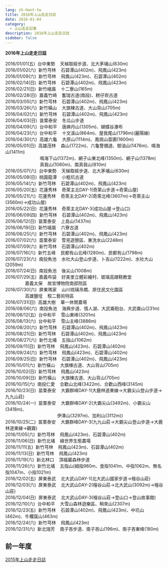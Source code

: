 ```yaml
---
lang: zh-Hant-tw
title: 2016年上山走走日誌
date: 2016-01-04
category: 
  - 上山走走記事
description: 2016年上山走走日誌
sidebar: false
---
```


**2016年上山走走日誌**

<!-- more -->

2016/01/01(五)  台中東勢    天梯取經步道、北大茅埔山(630m)  
2016/01/02(六)  新竹芎林    石碧潭山(402m)、飛鳳山(423m)  
2016/01/09(六)  新竹芎林    飛鳳山(423m)、石碧潭山(402m)  
2016/02/14(日)  新竹芎林    石碧潭山(402m)、飛鳳山(423m)  
2016/02/21(日)  新竹峨眉    十二寮山(165m)  
2016/02/28(日)  嘉義竹崎    奮瑞古道(南段)、糕仔崁古道  
2016/03/05(六)  新竹芎林    石碧潭山(402m)、飛鳳山(423m)  
2016/03/26(六)  新竹橫山    大旗棟古道、大山背山(705m)  
2016/04/02(六)  新竹芎林    石碧潭山(402m)、飛鳳山(423m)  
2016/04/03(日)  苗栗泰安    冬瓜山步道  
2016/04/09(六)  台中和平    唐麻丹山(1305m)、蝴蝶谷瀑布  
2016/04/23(六)  台中和平    十文溪山(864m)、屋我尾山(1796m)(麗陽線)  
2016/04/30(六)  高雄六龜    大原山(1114m)、鳳崗山苗圃(1600m)  
2016/05/01(日)  高雄茂林    森山(1722m)、六龜警備道、御油山(1476m)、鳴海山(1411m)  
                            鳴海下山(1372m)、網子山東北峰(1350m)、網子山(1378m)  
                            真我山(1060m)、南真我山(810m)  
2016/05/07(六)  台中東勢    天梯取經步道、北大茅埔山(630m)  
2016/05/08(日)  桃園龍潭    小粗坑古道  
2016/05/14(六)  新竹芎林    石碧潭山(402m)、飛鳳山(423m)  
2016/05/20(五)  花蓮秀林    奇萊主北DAY-1(奇萊山步道→奇萊山屋)  
2016/05/21(六)  花蓮秀林    奇萊主北DAY-2(奇萊北峰(3607m)→奇萊主山(3560m)→成功山屋)  
2016/05/22(日)  花蓮秀林    奇萊主北DAY-3(成功山屋→登山口)  
2016/06/09(四)  新竹芎林    石碧潭山(402m)、飛鳳山(423m)  
2016/06/12(日)  苗栗泰安    上島山(1437m)  
2016/06/19(日)  新竹峨眉    六寮古道  
2016/06/25(六)  新竹芎林    石碧潭山(402m)、飛鳳山(423m)  
2016/07/02(六)  苗栗泰安    雪見遊憩區、東洗水山(2248m)  
2016/07/09(六)  新竹芎林    石碧潭山(402m)  
2016/07/16(六)  新竹五峰    民都有山北峰(1280m)、民都有山(1798m)  
2016/07/23(六)  南投魚池    水社大山登山步道、卜吉山(1222m)、水社大山(2059m)  
2016/07/24(日)  南投魚池    後尖山(1008m)  
2016/07/29(五)  嘉義布袋    好美里立體彩繪村、玻璃高跟鞋教堂  
                嘉義太保    故宮博物院南部院區  
2016/07/30(六)  屏東瑪家    山川琉璃吊橋、原住民文化園區  
                高雄鹽埕    駁二藝術特區  
2016/07/31(日)  高雄大樹    華一休閒農場  
2016/08/06(六)  南投魚池    海興步道、情人湖、大武崙砲台、大武崙山(231m)  
2016/08/12(五)  台中和平    雪山東峰(3201m)  
2016/08/13(六)  台中和平    雪山主峰(3886m)  
2016/08/20(六)  新竹芎林    石碧潭山(402m)、飛鳳山(423m)  
2016/08/21(日)  新竹芎林    石碧潭山(402m)、飛鳳山(423m)  
2016/08/27(六)  新竹北埔    五指山(1062m)  
2016/09/11(日)  新竹芎林    飛鳳山(423m)、石碧潭山(402m)  
2016/09/24(六)  新竹芎林    飛鳳山(423m)、石碧潭山(402m)  
2016/09/25(日)  新竹芎林    石碧潭山(402m)、飛鳳山(423m)  
2016/10/01(六)  新竹橫山    大旗棟古道、大山背山(705m)  
2016/10/02(日)  新竹芎林    飛鳳山(423m)  
2016/10/09(日)  新竹橫山    大旗棟古道、大山背山(705m)  
2016/10/15(六)  南投仁愛    合歡山北峰(3422m)、合歡山西峰(3145m)  
2016/10/23(日)  苗栗泰安    大霸群峰DAY-1(大鹿林道東線→大霸尖山登山步道→九九山莊)  
2016/10/24(一)  苗栗泰安    大霸群峰DAY-2(大霸尖山(3492m)、小霸尖山(3418m)、  
                                          伊澤山(3297m)、加利山(3112m))  
2016/10/25(二)  苗栗泰安    大霸群峰DAY-3(九九山莊→大霸尖山登山步道→大鹿林道東線→觀霧)  
2016/11/05(六)  新竹芎林    飛鳳山(423m)、石碧潭山(402m)  
2016/11/06(日)  新竹北埔    綠世界生態農場  
2016/11/11(五)  新竹芎林    飛鳳山(423m)、石碧潭山(402m)  
2016/11/13(日)  新竹芎林    飛鳳山(423m)  
2016/11/19(六)  新北林口    頂福巖森林步道  
2016/11/26(六)  新竹北埔    五指山(姆指980m、食指1041m、中指1062m、無名指1047m、小指1021m)  
2016/12/02(五)  屏東泰武    北大武山DAY-1(北大武山國家步道→檜谷山莊)  
2016/12/03(六)  屏東泰武    北大武山DAY-2(檜谷山莊→北大武山(3092m)→檜谷山莊)  
2016/12/04(日)  屏東泰武    北大武山DAY-3(檜谷山莊→登山口→登山故事館)  
2016/12/10(六)  台中和平    大雪山森林遊樂區、稍來山(2307m)  
2016/12/23(五)  新竹芎林    石碧潭山(402m)、飛鳳山(423m)、中坑山(462m)、牛欄窩山(463m)  
2016/12/24(六)  新竹芎林    飛鳳山(423m)  
2016/12/31(六)  新北瑞芳    南子吝步道、南子吝山(196m)、南子吝東峰(180m)  

## 前一年度
[2015年上山走走日誌](/posts/post-86-2015-01-12.md)